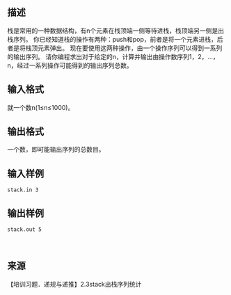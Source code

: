 ## 描述

栈是常用的一种数据结构，有n个元素在栈顶端一侧等待进栈，栈顶端另一侧是出栈序列。 你已经知道栈的操作有两种：push和pop，前者是将一个元素进栈，后者是将栈顶元素弹出。 现在要使用这两种操作，由一个操作序列可以得到一系列的输出序列。 请你编程求出对于给定的n，计算并输出由操作数序列1，2，…，n，经过一系列操作可能得到的输出序列总数。

## 输入格式

就一个数n(1≤n≤1000)。

## 输出格式

一个数，即可能输出序列的总数目。

## 输入样例

```plaintext
stack.in 3
```

## 输出样例

```plaintext
stack.out 5 
```



 

## 来源

【培训习题．递规与递推】2.3stack出栈序列统计

